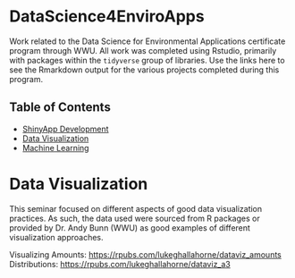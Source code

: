 # DataScience4EnviroApps
Work related to the Data Science for Environmental Applications certificate program through WWU. All work was completed using Rstudio, primarily with packages within the `tidyverse` group of libraries. Use the links here to see the Rmarkdown output for the various projects completed during this program.

## Table of Contents
* [ShinyApp Development](#shinyapp-development)
* [Data Visualization](#data-visualization)
* [Machine Learning](#machine-learning)

# Data Visualization
This seminar focused on different aspects of good data visualization practices. As such, the data used were sourced from R packages or provided by Dr. Andy Bunn (WWU) as good examples of different visualization approaches.

Visualizing Amounts: https://rpubs.com/lukeghallahorne/dataviz_amounts
Distributions: https://rpubs.com/lukeghallahorne/dataviz_a3


